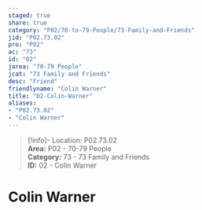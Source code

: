```yaml
---  
staged: true  
share: true  
category: "P02/70-to-79-People/73-Family-and-Friends"  
jid: "P02.73.02"  
pro: "P02"  
ac: "73"  
id: "02"  
jarea: "70-79 People"  
jcat: "73 Family and Friends"  
desc: "Friend"  
friendlyname: "Colin Warner"  
title: "02-Colin-Warner"  
aliases:   
- "P02.73.02"  
- "Colin Warner"  
---  
```

>[!info]- Location: P02.73.02  
>**Area:** P02 - 70-79 People  
>**Category:** 73 - 73 Family and Friends  
>**ID:** 02 - Colin Warner  
  
# Colin Warner